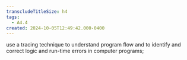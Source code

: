 ```yaml
---
transcludeTitleSize: h4
tags:
  - A4.4
created: 2024-10-05T12:49:42.000-0400
---
```

use a tracing technique to understand program flow and to identify and correct logic and run-time errors in computer programs;
